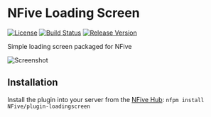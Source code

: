 # NFive Loading Screen
[![License](https://img.shields.io/github/license/NFive/plugin-loadingscreen.svg)](LICENSE)
[![Build Status](https://img.shields.io/appveyor/ci/NFive/plugin-loadingscreen/master.svg)](https://ci.appveyor.com/project/NFive/plugin-loadingscreen)
[![Release Version](https://img.shields.io/github/release/NFive/plugin-loadingscreen/all.svg)](https://github.com/NFive/plugin-loadingscreen/releases)

Simple loading screen packaged for NFive

![Screenshot](https://user-images.githubusercontent.com/43646/51090694-a5b28d00-1777-11e9-89f1-26287c42eacb.jpg)

## Installation
Install the plugin into your server from the [NFive Hub](https://hub.nfive.io/NFive/plugin-loadingscreen): `nfpm install NFive/plugin-loadingscreen`
